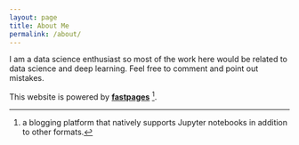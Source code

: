 ```yaml
---
layout: page
title: About Me
permalink: /about/
---
```



I am a data science enthusiast so most of the work here would be related to data science and deep learning. Feel free to comment and point out mistakes.





This website is powered by **[fastpages](https://github.com/fastai/fastpages)** [^1].



[^1]:a blogging platform that natively supports Jupyter notebooks in addition to other formats.
